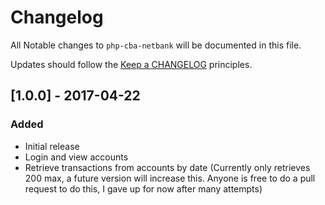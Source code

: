 # Changelog

All Notable changes to `php-cba-netbank` will be documented in this file.

Updates should follow the [Keep a CHANGELOG](http://keepachangelog.com/) principles.

## [1.0.0] - 2017-04-22

### Added
- Initial release
- Login and view accounts
- Retrieve transactions from accounts by date (Currently only retrieves 200 max, a future version will increase this. Anyone is free to do a pull request to do this, I gave up for now after many attempts)